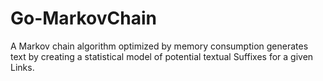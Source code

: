 # Go-MarkovChain
A Markov chain algorithm optimized by memory consumption generates text by creating a statistical model of potential textual Suffixes for a given Links.
